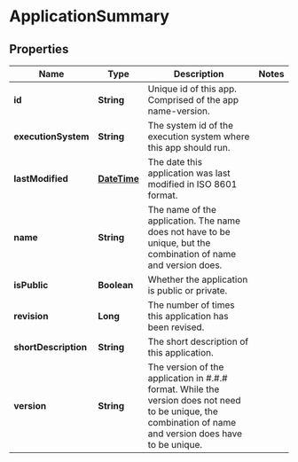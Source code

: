 
# ApplicationSummary

## Properties
Name | Type | Description | Notes
------------ | ------------- | ------------- | -------------
**id** | **String** | Unique id of this app. Comprised of the app name-version. | 
**executionSystem** | **String** | The system id of the execution system where this app should run. | 
**lastModified** | [**DateTime**](DateTime.md) | The date this application was last modified in ISO 8601 format. | 
**name** | **String** | The name of the application. The name does not have to be unique, but the combination of name and version does. | 
**isPublic** | **Boolean** | Whether the application is public or private. | 
**revision** | **Long** | The number of times this application has been revised. | 
**shortDescription** | **String** | The short description of this application. | 
**version** | **String** | The version of the application in #.#.# format. While the version does not need to be unique, the combination of name and version does have to be unique. | 



